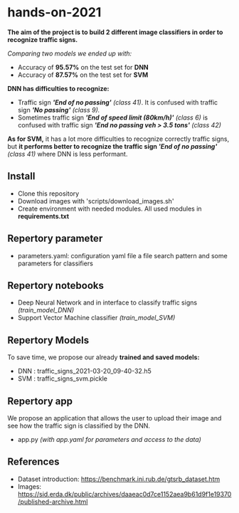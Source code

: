# hands-on-2021
**The aim of the project is to build 2 different image classifiers in order to recognize traffic signs.**

*Comparing two models we ended up with:* 
* Accuracy of **95.57%** on the test set for **DNN** 
* Accuracy of **87.57%** on the test set for **SVM** 

**DNN has difficulties to recognize:**
- Traffic sign ***'End of no passing'*** *(class 41)*. It is confused with traffic sign ***'No passing'*** *(class 9).* 
- Sometimes traffic sign ***'End of speed limit (80km/h)'*** *(class 6)* is confused with traffic sign ***'End no passing veh > 3.5 tons'*** *(class 42)*

**As for SVM,** it has a lot more difficulties to recognize correctly traffic signs, but **it performs better to recognize the traffic sign *'End of no passing'*** *(class 41)* where DNN is less performant. 

## Install

* Clone this repository
* Download images with 'scripts/download_images.sh'
* Create environment with needed modules. All used modules in **requirements.txt**

## Repertory parameter
* parameters.yaml: configuration yaml file a file search pattern and some parameters for classifiers

## Repertory notebooks
* Deep Neural Network and in interface to classify traffic signs *(train_model_DNN)*
* Support Vector Machine classifier *(train_model_SVM)*

## Repertory Models
To save time, we propose  our already **trained and saved models:** 

* DNN : traffic_signs_2021-03-20_09-40-32.h5
* SVM : traffic_signs_svm.pickle 

## Repertory app
We propose an application that allows the user to upload their image and see how the traffic sign is classified by the DNN. 

* app.py *(with app.yaml for parameters and access to the data)* 

## References

* Dataset introduction: https://benchmark.ini.rub.de/gtsrb_dataset.htm
* Images: https://sid.erda.dk/public/archives/daaeac0d7ce1152aea9b61d9f1e19370/published-archive.html
